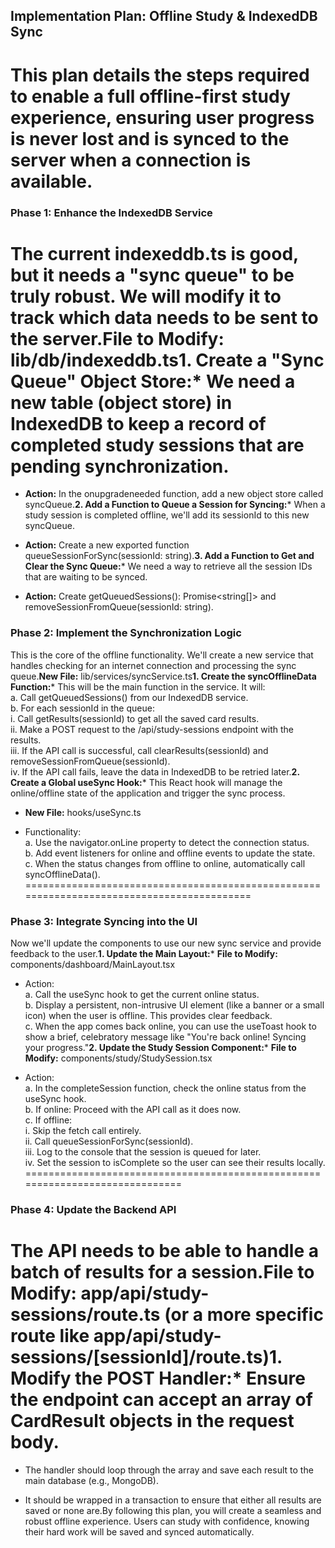 ## **Implementation Plan: Offline Study & IndexedDB Sync**

# This plan details the steps required to enable a full offline-first study experience, ensuring user progress is never lost and is synced to the server when a connection is available.

### **Phase 1: Enhance the IndexedDB Service**

# The current indexeddb.ts is good, but it needs a "sync queue" to be truly robust. We will modify it to track which data needs to be sent to the server.**File to Modify:** lib/db/indexeddb.ts**1. Create a "Sync Queue" Object Store:*** We need a new table (object store) in IndexedDB to keep a record of completed study sessions that are pending synchronization.

* **Action:** In the onupgradeneeded function, add a new object store called syncQueue.**2. Add a Function to Queue a Session for Syncing:*** When a study session is completed offline, we'll add its sessionId to this new syncQueue.

* **Action:** Create a new exported function queueSessionForSync(sessionId: string).**3. Add a Function to Get and Clear the Sync Queue:*** We need a way to retrieve all the session IDs that are waiting to be synced.

* **Action:** Create getQueuedSessions(): Promise\<string\[]> and removeSessionFromQueue(sessionId: string).

### **Phase 2: Implement the Synchronization Logic**

This is the core of the offline functionality. We'll create a new service that handles checking for an internet connection and processing the sync queue.**New File:** lib/services/syncService.ts**1. Create the syncOfflineData Function:*** This will be the main function in the service. It will:\
  a. Call getQueuedSessions() from our IndexedDB service.\
  b. For each sessionId in the queue:\
  i. Call getResults(sessionId) to get all the saved card results.\
  ii. Make a POST request to the /api/study-sessions endpoint with the results.\
  iii. If the API call is successful, call clearResults(sessionId) and removeSessionFromQueue(sessionId).\
  iv. If the API call fails, leave the data in IndexedDB to be retried later.**2. Create a Global useSync Hook:*** This React hook will manage the online/offline state of the application and trigger the sync process.

* **New File:** hooks/useSync.ts

* Functionality:\
  a. Use the navigator.onLine property to detect the connection status.\
  b. Add event listeners for online and offline events to update the state.\
  c. When the status changes from offline to online, automatically call syncOfflineData().
==========================================================================================

### **Phase 3: Integrate Syncing into the UI**

Now we'll update the components to use our new sync service and provide feedback to the user.**1. Update the Main Layout:*** **File to Modify:** components/dashboard/MainLayout.tsx

* Action:\
  a. Call the useSync hook to get the current online status.\
  b. Display a persistent, non-intrusive UI element (like a banner or a small icon) when the user is offline. This provides clear feedback.\
  c. When the app comes back online, you can use the useToast hook to show a brief, celebratory message like "You're back online! Syncing your progress."**2. Update the Study Session Component:*** **File to Modify:** components/study/StudySession.tsx

* Action:\
  a. In the completeSession function, check the online status from the useSync hook.\
  b. If online: Proceed with the API call as it does now.\
  c. If offline:\
  i. Skip the fetch call entirely.\
  ii. Call queueSessionForSync(sessionId).\
  iii. Log to the console that the session is queued for later.\
  iv. Set the session to isComplete so the user can see their results locally.
==============================================================================

### **Phase 4: Update the Backend API**

# The API needs to be able to handle a batch of results for a session.**File to Modify:** app/api/study-sessions/route.ts (or a more specific route like app/api/study-sessions/\[sessionId]/route.ts)**1. Modify the POST Handler:*** Ensure the endpoint can accept an array of CardResult objects in the request body.

* The handler should loop through the array and save each result to the main database (e.g., MongoDB).

* It should be wrapped in a transaction to ensure that either all results are saved or none are.By following this plan, you will create a seamless and robust offline experience. Users can study with confidence, knowing their hard work will be saved and synced automatically.
